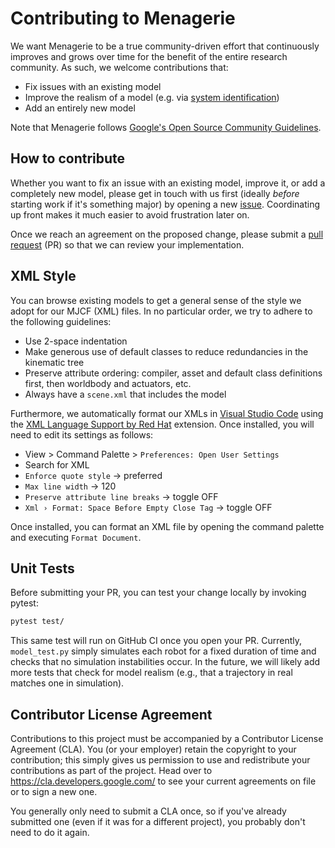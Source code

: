 # Contributing to Menagerie

We want Menagerie to be a true community-driven effort that continuously
improves and grows over time for the benefit of the entire research community.
As such, we welcome contributions that:

- Fix issues with an existing model
- Improve the realism of a model (e.g. via
  [system identification](https://en.wikipedia.org/wiki/System_identification))
- Add an entirely new model

Note that Menagerie follows [Google's Open Source Community Guidelines](https://opensource.google/conduct/).

## How to contribute

Whether you want to fix an issue with an existing model, improve it, or add a
completely new model, please get in touch with us first (ideally _before_
starting work if it's something major) by opening a new
[issue](https://github.com/google-deepmind/mujoco_menagerie/issues).
Coordinating up front makes it much easier to avoid frustration later on.

Once we reach an agreement on the proposed change, please submit a
[pull request](https://github.com/google-deepmind/mujoco_menagerie/pulls) (PR)
so that we can review your implementation.

## XML Style

You can browse existing models to get a general sense of the style we adopt for
our MJCF (XML) files. In no particular order, we try to adhere to the following
guidelines:

- Use 2-space indentation
- Make generous use of default classes to reduce redundancies in the kinematic
  tree
- Preserve attribute ordering: compiler, asset and default class definitions
  first, then worldbody and actuators, etc.
- Always have a `scene.xml` that includes the model

Furthermore, we automatically format our XMLs in [Visual Studio Code](https://code.visualstudio.com/)
using the [XML Language Support by Red Hat](https://marketplace.visualstudio.com/items?itemName=redhat.vscode-xml)
extension. Once installed, you will need to edit its settings as follows:

- View > Command Palette > `Preferences: Open User Settings`
- Search for XML
- `Enforce quote style` → preferred
- `Max line width` → 120
- `Preserve attribute line breaks` → toggle OFF
- `Xml › Format: Space Before Empty Close Tag` → toggle OFF

Once installed, you can format an XML file by opening the command palette and
executing `Format Document`.

## Unit Tests

Before submitting your PR, you can test your change locally by invoking pytest:

```bash
pytest test/
```

This same test will run on GitHub CI once you open your PR. Currently,
`model_test.py` simply simulates each robot for a fixed duration of time and
checks that no simulation instabilities occur. In the future, we will likely add
more tests that check for model realism (e.g., that a trajectory in real matches
one in simulation).

## Contributor License Agreement

Contributions to this project must be accompanied by a Contributor License
Agreement (CLA). You (or your employer) retain the copyright to your
contribution; this simply gives us permission to use and redistribute your
contributions as part of the project. Head over to <https://cla.developers.google.com/>
to see your current agreements on file or to sign a new one.

You generally only need to submit a CLA once, so if you've already submitted one
(even if it was for a different project), you probably don't need to do it
again.
